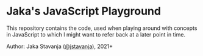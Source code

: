 # Jaka's JavaScript Playground

This repository contains the code, used when playing around with concepts in JavaScript
to which I might want to refer back at a later point in time.

Author: Jaka Stavanja ([@jstavanja](https://github.com/jstavanja/js-playground)), 2021+
